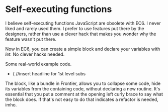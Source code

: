 # Self-executing functions
I believe self-executing functions JavaScript are obsolete with EC6. I never liked and rarely used them. I prefer to use features put there by the designers, rather than use a clever hack that makes you wonder why the feature wasn't put there. 

Now in EC6, you can create a simple block and declare your variables with <i>let. </i>No clever hacks needed.

Some real-world example code.
* { //insert headline for 1st level subs

The block, like a bundle in Frontier, allows you to collapse some code, hide its variables from the containing code, without declaring a new routine. It's essential that you put a comment at the opening left curly brace to say what the block does. If that's not easy to do that indicates a refactor is needed, imho.

